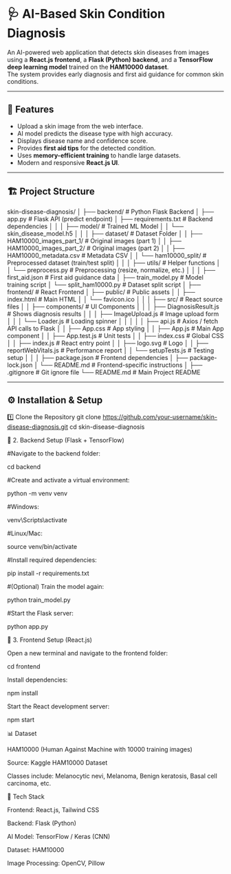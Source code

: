 # 🩺 AI-Based Skin Condition Diagnosis

An AI-powered web application that detects skin diseases from images using a **React.js frontend**, a **Flask (Python) backend**, and a **TensorFlow deep learning model** trained on the **HAM10000 dataset**.  
The system provides early diagnosis and first aid guidance for common skin conditions.

---

## 📌 Features
- Upload a skin image from the web interface.
- AI model predicts the disease type with high accuracy.
- Displays disease name and confidence score.
- Provides **first aid tips** for the detected condition.
- Uses **memory-efficient training** to handle large datasets.
- Modern and responsive **React.js UI**.

---

## 🏗 Project Structure
skin-disease-diagnosis/
│
├── backend/                         # Python Flask Backend
│   ├── app.py                        # Flask API (predict endpoint)
│   ├── requirements.txt              # Backend dependencies
│   │
│   ├── model/                        # Trained ML Model
│   │   └── skin_disease_model.h5
│   │
│   ├── dataset/                      # Dataset Folder
│   │   ├── HAM10000_images_part_1/   # Original images (part 1)
│   │   ├── HAM10000_images_part_2/   # Original images (part 2)
│   │   ├── HAM10000_metadata.csv     # Metadata CSV
│   │   └── ham10000_split/           # Preprocessed dataset (train/test split)
│   │
│   ├── utils/                        # Helper functions
│   │   └── preprocess.py             # Preprocessing (resize, normalize, etc.)
│   │
│   ├── first_aid.json                # First aid guidance data
│   ├── train_model.py                # Model training script
│   └── split_ham10000.py             # Dataset split script
│
├── frontend/                         # React Frontend
│   ├── public/                       # Public assets
│   │   ├── index.html                # Main HTML
│   │   └── favicon.ico
│   │
│   ├── src/                          # React source files
│   │   ├── components/               # UI Components
│   │   │   ├── DiagnosisResult.js    # Shows diagnosis results
│   │   │   ├── ImageUpload.js        # Image upload form
│   │   │   └── Loader.js             # Loading spinner
│   │   │
│   │   ├── api.js                    # Axios / fetch API calls to Flask
│   │   ├── App.css                   # App styling
│   │   ├── App.js                    # Main App component
│   │   ├── App.test.js               # Unit tests
│   │   ├── index.css                 # Global CSS
│   │   ├── index.js                  # React entry point
│   │   ├── logo.svg                  # Logo
│   │   ├── reportWebVitals.js        # Performance report
│   │   └── setupTests.js             # Testing setup
│   │
│   ├── package.json                  # Frontend dependencies
│   ├── package-lock.json
│   └── README.md                     # Frontend-specific instructions
│
├── .gitignore                        # Git ignore file
└── README.md                         # Main Project README

---

## ⚙️ Installation & Setup

1️⃣ Clone the Repository
git clone https://github.com/your-username/skin-disease-diagnosis.git
cd skin-disease-diagnosis

🔹 2. Backend Setup (Flask + TensorFlow)

#Navigate to the backend folder:

cd backend


#Create and activate a virtual environment:

python -m venv venv


#Windows:

venv\Scripts\activate


#Linux/Mac:

source venv/bin/activate


#Install required dependencies:

pip install -r requirements.txt


#(Optional) Train the model again:

python train_model.py


#Start the Flask server:

python app.py

🔹 3. Frontend Setup (React.js)

Open a new terminal and navigate to the frontend folder:

cd frontend


Install dependencies:

npm install


Start the React development server:

npm start

📊 Dataset

HAM10000 (Human Against Machine with 10000 training images)

Source: Kaggle HAM10000 Dataset

Classes include: Melanocytic nevi, Melanoma, Benign keratosis, Basal cell carcinoma, etc.

🚀 Tech Stack

Frontend: React.js, Tailwind CSS

Backend: Flask (Python)

AI Model: TensorFlow / Keras (CNN)

Dataset: HAM10000

Image Processing: OpenCV, Pillow
